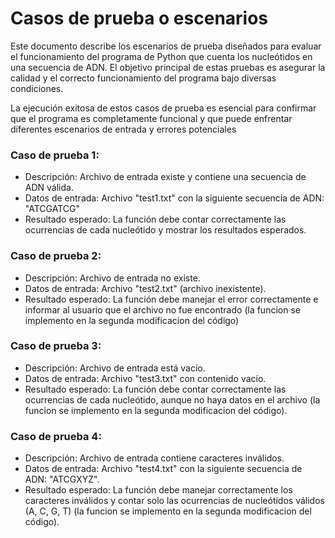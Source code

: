 # Casos de prueba o escenarios

Este documento describe los escenarios de prueba diseñados para evaluar el funcionamiento del programa de Python que cuenta los nucleótidos en una secuencia de ADN. El objetivo principal de estas pruebas es asegurar la calidad y el correcto funcionamiento del programa bajo diversas condiciones.
    
La ejecución exitosa de estos casos de prueba es esencial para confirmar que el programa es completamente funcional y que puede enfrentar diferentes escenarios de entrada y errores potenciales
    
    
    
### Caso de prueba 1:

- Descripción: Archivo de entrada existe y contiene una secuencia de ADN válida.
- Datos de entrada: Archivo "test1.txt" con la siguiente secuencia de ADN: "ATCGATCG"
- Resultado esperado: La función debe contar correctamente las ocurrencias de cada nucleótido y mostrar los resultados esperados.

### Caso de prueba 2: 

- Descripción: Archivo de entrada no existe.
- Datos de entrada: Archivo "test2.txt" (archivo inexistente).
- Resultado esperado: La función debe manejar el error correctamente e informar al usuario que el archivo no fue encontrado (la funcion se implemento en la segunda modificacion del código)


### Caso de prueba 3: 

- Descripción: Archivo de entrada está vacío.
- Datos de entrada: Archivo "test3.txt" con contenido vacío.
- Resultado esperado: La función debe contar correctamente las ocurrencias de cada nucleótido, aunque no haya datos en el archivo (la funcion se implemento en la segunda modificacion del código).

### Caso de prueba 4: 

- Descripción: Archivo de entrada contiene caracteres inválidos.
- Datos de entrada: Archivo "test4.txt" con la siguiente secuencia de ADN: "ATCGXYZ".
- Resultado esperado: La función debe manejar correctamente los caracteres inválidos y contar solo las ocurrencias de nucleótidos válidos (A, C, G, T) (la funcion se implemento en la segunda modificacion del código).
        